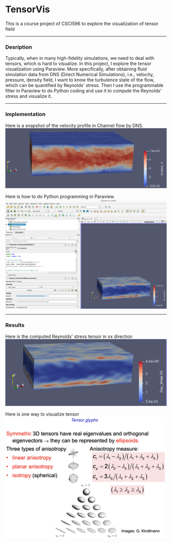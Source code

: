 # TensorVis
This is a course project of CSCI596 to explore the visualization of tensor field

---
### Desription
Typically, when in many high-fidelity simulations, we need to deal with tensors, which is hard to visualize. In this project, I explore the tensor visualization using Paraview. More specifically, after obtaining fluid simulation data from DNS (Direct Numerical Simulations), i.e., velocity, pressure, density field, I want to know the turbulence state of the flow, which can be quantified by Reynolds' stress. Then I use the programmable filter in Paraview to do Python coding and use it to compute the Reynolds' stress and visualize it. 

---
### Implementation
Here is a snapshot of the velocity profile in Channel flow by DNS.
![Image in Folder](./Velocity_profile.png)


Here is how to do Python programming in Paraview.
![Image in Folder](./paraview.png)

---
### Results
Here is the computed Reynolds' stress tensor in xx direction
![Image in Folder](./Rey_xx.png)


Here is one way to visualize tensor
![Image in Folder](./tensor_vis.jpg)
